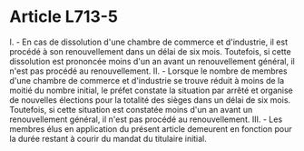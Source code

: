 # Article L713-5

I. - En cas de dissolution d'une chambre de commerce et d'industrie, il est procédé à son renouvellement dans un délai de six mois.   Toutefois, si cette dissolution est prononcée moins d'un an avant un renouvellement général, il n'est pas procédé au renouvellement.   II. - Lorsque le nombre de membres d'une chambre de commerce et d'industrie se trouve réduit à moins de la moitié du nombre initial, le préfet constate la situation par arrêté et organise de nouvelles élections pour la totalité des sièges dans un délai de six mois.   Toutefois, si cette situation est constatée moins d'un an avant un renouvellement général, il n'est pas procédé au renouvellement.   III. - Les membres élus en application du présent article demeurent en fonction pour la durée restant à courir du mandat du titulaire initial.